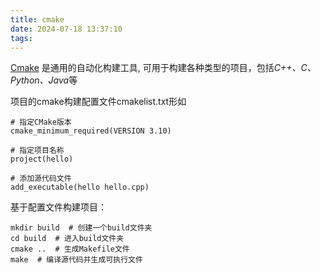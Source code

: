 ```yaml
---
title: cmake
date: 2024-07-18 13:37:10
tags:
---
```

[Cmake](https://cmake.org/download/) 是通用的自动化构建工具, 可用于构建各种类型的项目，包括*C++、C、Python、Java*等

项目的cmake构建配置文件cmakelist.txt形如
```
# 指定CMake版本
cmake_minimum_required(VERSION 3.10) 

# 指定项目名称 
project(hello)  

# 添加源代码文件
add_executable(hello hello.cpp)

```
基于配置文件构建项目：
```
mkdir build  # 创建一个build文件夹
cd build  # 进入build文件夹
cmake ..  # 生成Makefile文件
make  # 编译源代码并生成可执行文件

```